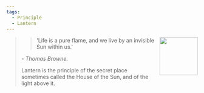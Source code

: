 ```yaml
---
tags:
  - Principle
  - Lantern
---
```


<div style="float: right; padding-left: 10px;"><img src="/Principles/files/lantern.png" width=100 style="margin:0" /></div>

> > 'Life is a pure flame, and we live by an invisible Sun within us.' 
>
> *\- Thomas Browne.*
>
> Lantern is the principle of the secret place sometimes called the House of the Sun, and of the light above it.
